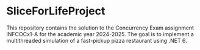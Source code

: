 # SliceForLifeProject
This repository contains the solution to the Concurrency Exam assignment INFCOCx1-A for the academic year 2024-2025. The goal is to implement a multithreaded simulation of a fast-pickup pizza restaurant using .NET 6.
